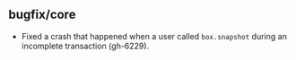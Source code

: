 ## bugfix/core

* Fixed a crash that happened when a user called `box.snapshot` during
  an incomplete transaction (gh-6229).
